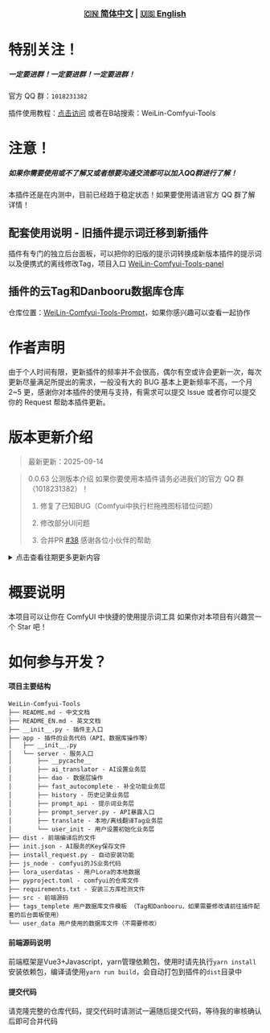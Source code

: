 <div align="center">
  
### [🇨🇳 简体中文](README.md) | [🇺🇸 English](README_EN.md)

</div>

# 特别关注！
##### 一定要进群！一定要进群！一定要进群！
官方 QQ 群：`1018231382`

插件使用教程：[点击访问](https://www.bilibili.com/list/288025756/?sid=4690314&spm_id_from=333.1387.0.0&oid=114342431298474&bvid=BV1txdfYxE7X)
或者在B站搜索：WeiLin-Comfyui-Tools

# 注意！
##### 如果你需要使用或不了解又或者想要沟通交流都可以加入QQ群进行了解！
本插件还是在内测中，目前已经趋于稳定状态！如果要使用请进官方 QQ 群了解详情！

## 配套使用说明 - 旧插件提示词迁移到新插件
插件有专门的独立后台面板，可以把你的旧版的提示词转换成新版本插件的提示词以及便携式的离线修改Tag，项目入口 [WeiLin-Comfyui-Tools-panel
](https://github.com/weilin9999/WeiLin-Comfyui-Tools-panel)

## 插件的云Tag和Danbooru数据库仓库
仓库位置：[WeiLin-Comfyui-Tools-Prompt](https://github.com/weilin9999/WeiLin-Comfyui-Tools-Prompt)，如果你感兴趣可以查看一起协作

# 作者声明

由于个人时间有限，更新插件的频率并不会很高，偶尔有空或许会更新一次，每次更新尽量满足所提出的需求，一般没有大的 BUG 基本上更新频率不高，一个月 2~5 更，感谢你对本插件的使用与支持，有需求可以提交 Issue 或者你可以提交你的 Request 帮助本插件更新。

# 版本更新介绍

> 最新更新：2025-09-14

> 0.0.63 公测版本介绍 如果你要使用本插件请务必进我们的官方 QQ 群（1018231382）！
>
> 1. 修复了已知BUG（Comfyui中执行栏拖拽图标错位问题）
>
> 2. 修改部分UI问题
>
> 3. 合并PR [#38](https://github.com/weilin9999/WeiLin-Comfyui-Tools/pull/38) 感谢各位小伙伴的帮助
> 

<details>
<summary>点击查看往期更多更新内容</summary>

> 0.0.62 公测版本介绍 2025-09-13
>
> 1. 修复了已知BUG（Tag分享问题）
>
> 2. 修改部分UI（设置、弹窗）
>
> 3. 增加Tag二级目录的分享功能
>
> 4. 合并PR [#37](https://github.com/weilin9999/WeiLin-Comfyui-Tools/pull/37) 感谢各位小伙伴的帮助
> 
> 5. 修复节点不使用加载问题，如果节点不连接或者不使用请关闭节点上的随机提示词开关！
>

> 0.0.61 公测版本介绍 2025-08-06
>
> 1. 修复了已知BUG（节点不加载时运行流程也会导致节点加载）(随机tag加载问题)
>
> 2. 修复在部分情况下打开弹窗的错误问题
>
> 3. 增加了Tag分组的大小调节功能
>
> 4. 增加了更新弹窗不再提示功能
> 

> 0.0.60 公测版本介绍 2025-07-11
>
> 1. 修复了已知BUG（节点不加载时运行流程也会导致节点加载）
>
> 2. 新增功能：Danbooru管理器，可以快捷管理Danbooru的数据更加方便
>


> 0.0.59 公测版本介绍 2025-05-08
>
> 1. 修复了已知BUG
>
> 2. 新增功能（测试）：Lora可以以Tag形式加载（仅全能提示词编辑器生效）在编辑器下方的Lora管理器点击添加Tag即可我们插件识别的方式为```<wlr:Lora名称:模型权重:文本权重>``` 
>
> 3. 修复了Lora管理器二级目录加载的问题
>
> 4. 修复了Tag管理器Tag点击排序的bug问题

> 0.0.58 公测版本介绍 2025-05-07
>
> 1. 修复了已知BUG
>
> 2. 修改Lora悬浮卡片的大小了位置
>
> 3. 功能升级：悬浮球可自定义皮肤和颜色
>
> 4. 功能优化：历史记录信息简化显示
>
> 5. 新增功能：随机Tag功能，可以设定模板，一键随机Tag
>
> 6. 功能优化：Tag管理器的分类栏可以修改顺序和位置
>
> 7. 功能优化：Tag管理器搜索的匹配结果更精确
>
> 8. 小功能：输入框左下角添加了Token长度显示
>
> 9. 修复输入框记录高度小概率触发高度变成很矮的情况
>
> 10. 插件有新版本时窗口左下角会提示更新
>
> 11. 节点新增功能：自动随机Tag，设置好了模板即可使用，每个节点的随机模板都是不同的可以自定义化
>
> 12. 修改了Lora管理器，新增了二级目录显示全部的功能，修改了目录栏的高度问题
>

> 0.0.53 公测版本介绍 2025-04-30
>
> 1. 功能优化：修复了在日间模式下的Lora详细内容的按钮样式看不到问题
>
> 2. 修复了issues [#14](https://github.com/weilin9999/WeiLin-Comfyui-Tools/issues/14#issuecomment-2840561525) 当第一行只有一个Tag的时候会触发换行不添加末尾逗号
>

> 0.0.52 公测版本介绍 2025-04-28
>
> 1. 新增功能：Lora详细界面内可以自定义自己的字段
>
> 2. 新增功能：在插件（非节点）UI内鼠标悬浮在Lora卡片上能显示Lora的基本信息
>
> 3. 修复了已知的BUG
>
> 4. Lora获取C站数据的时候可以一并获取封面了
>

> 0.0.48 公测版本介绍 2025-04-25
>
> 1. 新增辅助功能，限制了窗口的移动范围防止超出可视范围，以及悬浮球也限制了移动范围
>

> 0.0.46 公测版本介绍 2025-04-24
>
> 1. 修复了一些已知的BUG
>
> 2. 优化功能：补全提示词，详情：
>    * 在设置中可以设置显示条数以及设置补全框的大小
>    * 补全框现在可以跟着输入的位置移动了
>

> 0.0.45 公测版本介绍 2025-04-22
>
> 1. 修复了一些已知的BUG
>
> 2. 新增功能：批量导入Tag功能（修改了一些逻辑问题和优化一些新的功能）
>
> 3. 新增：记录输入框的高度，每次打开都会保持到上一次的状态高度
>
> 4. 修复Lora管理器加载不全问题
>

> 0.0.42 公测版本介绍 2025-04-22
>
> 1. 修复了一些已知的BUG
>
> 2. 新增功能：批量导入Tag功能
>
> 3. 新增功能：分享Tag和批量分享的功能
>

> 0.0.41 公测版本介绍 2025-04-16
>
> 1. 修复了一些已知的BUG
>


> 0.0.40 公测版本介绍 2025-04-15
>
> 1. 修复了节点运行报错问题，修复了一些已知的BUG
>
> 2. 修改Lora堆节点，可以直接在节点操作Lora堆
>

> 0.0.38 公测版本介绍 2025-04-14
>
> 1. 修复了一些已知的BUG
>
> 2. 新增节点 仅Lora堆 节点
>
> 3. 优化Lora管理器，在UI主界面增加Lora管理器的快捷窗口
>
> 4. 在节点中增加了Lora堆的快捷按钮，点击即可直接显示节点的Lora堆信息可以快捷修改
>

> 0.0.37 公测版本介绍 2025-04-13
>
> 1. 修复了一些已知的BUG
>
> 2. 优化了Lora管理器卡顿问题
>
> 3. Lora详情中增加了基础模型显示和Lora Raw数据显示
>
> 4. 增加了Tag操作提示
>
> 5. 在悬浮球增加了图片转换功能
>

> 0.0.36 公测版本介绍 2025-04-08
>
> 1. 修复了一些已知的BUG
>
> 2. 优化了补全功能的精准度
>

> 0.0.35 公测版本介绍 2025-04-07
>
> 1. 新增功能可以隐藏Lora和隐藏Tag的功能，可以临时屏蔽你想要的Lora和Tag
>

> 0.0.34 公测版本介绍 2025-04-06
>
> 1. 修复了历史记录不会记录的问题
>

> 0.0.33 公测版本介绍 2025-04-04
>
> 1. 修复收藏和历史记录的请求错误问题
>

> 0.0.32 公测版本介绍 2025-04-03
>
> 1. **再次修复该问题-问题已被解决** 修复旧数据迁移不会将自己加的数据迁入问题，大家可以去```user_data_old```这个目录将数据文件名称修改成```userdatas_zh_CN.db```再返回文件夹```user_data```将该文件夹文件都删除，然后将修改名称为```userdatas_zh_CN.db```粘贴到此文件夹启动Comfyui即可再次迁移数据！
>


> 0.0.31 公测版本介绍 2025-04-02
>
> 1. 新增换行符显示，以及换行之后Tag显示也会跟着换行
>
> 2. 修复旧数据迁移不会将自己加的数据迁入问题，大家可以去```user_data_old```这个目录将数据文件名称修改成```userdatas_zh_CN.db```再返回文件夹```user_data```将该文件夹文件都删除，然后将修改名称为```userdatas_zh_CN.db```粘贴到此文件夹启动Comfyui即可再次迁移数据！
>

> 0.0.30 公测版本介绍 2025-04-01
>
> 1. 修复Tag在编辑的时候移动问题
>
> 2. 新增了云仓库！大家可以使用云仓库动态获取提示词或者更新Danbooru了，在UI界面“共享云数据”中打开！
>
> 3. 优化性能问题
>
> 4. 修复了一些已知的BUG

> 0.0.28 公测版本介绍 2025-03-31
>
> 1. 修改了全新的数据库拉取方式已经公开了仓库：[WeiLin-Comfyui-Tools-Prompt](https://github.com/weilin9999/WeiLin-Comfyui-Tools-Prompt)，有兴趣的伙伴可以查看怎么添加自己的tag或者danbooru
>
> 2. 优化了自动补全的功能

> 0.0.27 公测版本介绍 2025-03-30
>
> 1. 搜索Tag时有高亮，同时可以选择自动添加搜索的Tag到提示词中
>
> 2. 修改Lora详细页面中的提示词增加了隐藏和展开的功能
>
> 3. 修改Tag编辑的操作无处的方法，增加了一个编辑模式选择

> 0.0.26 公测版本介绍：2025-03-27
>
> 1. 修改了提示词默认自动加入逗号
>
> 2. 修改测试翻译错误的提示，以免误导
>
> 3. 隐藏Lora框，让节点更干净

> 0.0.24 2025-03-25 公测版本介绍
>
> 1. 在UI设置中添加了翻译库功能，可以替换三方翻译使用翻译库功能，需要安装翻译库点击安装即可，使用方便翻译功能完善 -- v0.0.23 2025-03-24
>
> 2. 新增节点：不加载Lora，此节点没有Lora的信息框可以减小节点的大小 -- v0.0.23 2025-03-24
>
> 3. 修复历史记录不记录问题，修改收藏的名称不显示的问题 -- v0.0.23 2025-03-24
>
> 4. 修复Lora堆最后一个不删除问题 -- v0.0.23 2025-03-24
>
> 5. 优化Tag过多导致翻译超时或获取本地数据超时的问题 -- v0.0.23 2025-03-24
>
> 6. 修复悬浮球会跳动问题 -- v0.0.23 2025-03-24
>
> 7. 调整：悬浮最小大小为6，大小上线999999，悬浮球最大个数上限调整至100 -- v0.0.23 2025-03-24
>
> 8. 修复在Comfyui版本v0.3.27中插件无法正常使用问题 -- v0.0.24 2025-03-25

> 0.0.20 2025-03-18 公测版本介绍
>
> 1.修复已知的BUG

> 0.0.19 2025-03-17 公测版本介绍
>
> 1.拆分节点提示词和Lora的文本，更加直观
>
>2.新增Lora支持搜索的功能，更快找到自己想要的Lora

> 0.0.18 2025-03-03 公测版本介绍
>
> 1.新增节点列表（悬浮球中打开），可以快捷打开本节点所有的Node，不需要再放大节点找


> 0.0.17 公测版本介绍 2025-02-22
>
> 1.修复权重添加会删除其它括号类型的BUG

> 0.0.16 2025-02-14 公测版本介绍
>
> 1.节点修改，新增了clip节点输出
>
> 2.节点修改，新增了string内容输入合并
>
> 3.修复了已知BUG
>
> 4.修改了Tag的控制栏的括号加减问题


> 0.0.15 公测版本介绍
>
> 1.节点修改，新增了clip节点输出
>
> 2.节点修改，新增了string内容输入合并


> 0.0.13 公测版本介绍
>
> 1.修复了已知 BUG
>
> 2.新增功能-Lora 支持一键缓存所有 Lora 文件
>
> 3.新增功能-支持加载 Lora 的时候同时加载对应的 Lora 提示词（需要给 Lora 设置提示词才可生效！）

> 0.0.12 公测版本介绍
>
> 1.修复了已知 BUG

> 0.0.0.3 内测版本介绍
>
> 1.更新了 AI 对话功能
>
> 2.更新了 Danbooru 词库到 2024-11-30
>
> 3.将所有 tag 和词库都写入到数据库中，我们不再使用 json 文件来存储我们的 tag 和词库，因为数据太多检索起来太慢了
>
> 4.优化了性能

> 0.0.0.1 版本介绍 （由于本人工作原因空闲时间才有时间更新插件，见谅！在此非常感谢大家对本插件的支持！）
>
> 1. 上传插件 0.0.0.1 版本

</details>

# 概要说明

本项目可以让你在 ComfyUI 中快捷的使用提示词工具
如果你对本项目有兴趣赏一个 Star 吧！

# 如何参与开发？

#### 项目主要结构
```
WeiLin-Comfyui-Tools 
├── README.md - 中文文档
├── README_EN.md - 英文文档
├── __init__.py - 插件主入口
├── app - 插件的业务代码（API、数据库操作等）
│   ├── __init__.py
│   └── server - 服务入口
│       ├── __pycache__
│       ├── ai_translator - AI设置业务层
│       ├── dao - 数据层操作
│       ├── fast_autocomplete - 补全功能业务层
│       ├── history - 历史记录业务层
│       ├── prompt_api - 提示词业务层
│       ├── prompt_server.py - API暴露入口
│       ├── translate - 本地/离线翻译Tag业务层
│       └── user_init - 用户设置初始化业务层
├── dist - 前端编译后的文件
├── init.json - AI服务的Key保存文件
├── install_request.py - 自动安装功能
├── js_node - comfyui的JS业务代码
├── lora_userdatas - 用户Lora的本地数据
├── pyproject.toml - comfyui的仓库文件
├── requirements.txt - 安装三方库检测文件
├── src - 前端源码
├── tags_templete 用户数据库文件模板 （Tag和Danbooru，如果需要修改请前往插件配套的后台面板使用）
└── user_data 用户使用的数据库文件（不需要修改）
```

#### 前端源码说明
前端框架是Vue3+Javascript，yarn管理依赖包，使用时请先执行`yarn install`安装依赖包，编译请使用`yarn run build`，会自动打包到插件的`dist`目录中

#### 提交代码
请克隆完整的仓库代码，提交代码时请测试一遍随后提交代码，等待我的审核确认后即可合并代码